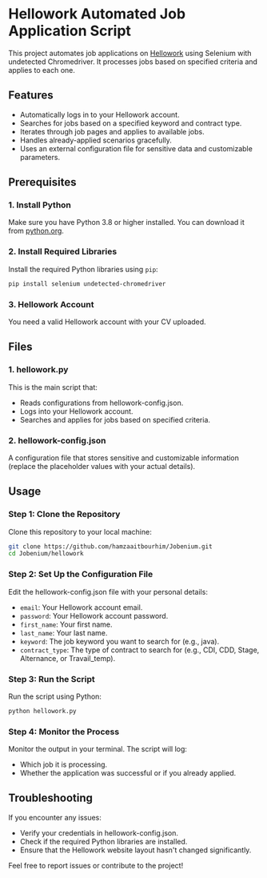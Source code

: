 # Hellowork Automated Job Application Script

This project automates job applications on [Hellowork](https://www.hellowork.com) using Selenium with undetected Chromedriver. It processes jobs based on specified criteria and applies to each one.

## Features
- Automatically logs in to your Hellowork account.
- Searches for jobs based on a specified keyword and contract type.
- Iterates through job pages and applies to available jobs.
- Handles already-applied scenarios gracefully.
- Uses an external configuration file for sensitive data and customizable parameters.

## Prerequisites

### 1. Install Python
Make sure you have Python 3.8 or higher installed. You can download it from [python.org](https://www.python.org/).

### 2. Install Required Libraries
Install the required Python libraries using `pip`:
```bash
pip install selenium undetected-chromedriver
```

### 3. Hellowork Account
You need a valid Hellowork account with your CV uploaded.

## Files

### 1. hellowork.py
This is the main script that:
- Reads configurations from hellowork-config.json.
- Logs into your Hellowork account.
- Searches and applies for jobs based on specified criteria.

### 2. hellowork-config.json
A configuration file that stores sensitive and customizable information (replace the placeholder values with your actual details).

## Usage

### Step 1: Clone the Repository
Clone this repository to your local machine:
```bash
git clone https://github.com/hamzaaitbourhim/Jobenium.git
cd Jobenium/hellowork
```

### Step 2: Set Up the Configuration File
Edit the hellowork-config.json file with your personal details:

- `email`: Your Hellowork account email.
- `password`: Your Hellowork account password.
- `first_name`: Your first name.
- `last_name`: Your last name.
- `keyword`: The job keyword you want to search for (e.g., java).
- `contract_type`: The type of contract to search for (e.g., CDI, CDD, Stage, Alternance, or Travail_temp).

### Step 3: Run the Script
Run the script using Python:
```bash
python hellowork.py
```

### Step 4: Monitor the Process
Monitor the output in your terminal. The script will log:
- Which job it is processing.
- Whether the application was successful or if you already applied.

## Troubleshooting
If you encounter any issues:
- Verify your credentials in hellowork-config.json.
- Check if the required Python libraries are installed.
- Ensure that the Hellowork website layout hasn't changed significantly.
  
Feel free to report issues or contribute to the project!
